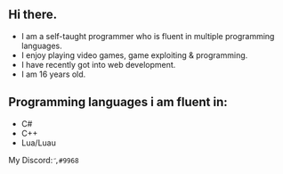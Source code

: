 ## Hi there.

- I am a self-taught programmer who is fluent in multiple programming languages.
- I enjoy playing video games, game exploiting & programming.
- I have recently got into web development.
- I am 16 years old.

## Programming languages i am fluent in:
- C#
- C++
- Lua/Luau

My Discord: ``҃,#9968``
